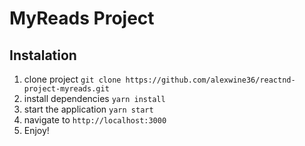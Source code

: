 # MyReads Project

## Instalation

1.  clone project `git clone https://github.com/alexwine36/reactnd-project-myreads.git`
1.  install dependencies `yarn install`
1.  start the application `yarn start`
1.  navigate to `http://localhost:3000`
1.  Enjoy!
